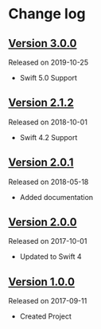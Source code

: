 # Change log

## [Version 3.0.0](https://github.com/efremidze/Peep/releases/tag/3.0.0)
Released on 2019-10-25

- Swift 5.0 Support

## [Version 2.1.2](https://github.com/efremidze/Peep/releases/tag/2.1.2)
Released on 2018-10-01

- Swift 4.2 Support

## [Version 2.0.1](https://github.com/efremidze/Peep/releases/tag/2.0.1)
Released on 2018-05-18

- Added documentation

## [Version 2.0.0](https://github.com/efremidze/Peep/releases/tag/2.0.0)
Released on 2017-10-01

- Updated to Swift 4

## [Version 1.0.0](https://github.com/efremidze/Peep/releases/tag/1.0.0)
Released on 2017-09-11

- Created Project
